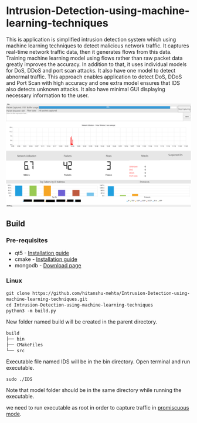 # Intrusion-Detection-using-machine-learning-techniques
This is application is simplified intrusion detection system which using machine
learning techniques to detect malicious network traffic. It captures real-time network
traffic data, then it generates flows from this data. Training machine learning model
using flows rather than raw packet data greatly improves the accuracy. In addition to
that, it uses individual models for DoS, DDoS and port scan attacks. It also have one
model to detect abnormal traffic. This approach enables application to detect DoS,
DDoS and Port Scan with high accuracy and one extra model ensures that IDS also
detects unknown attacks. It also have minimal GUI displaying necessary information
to the user.

![](ui.png)

## Build
### Pre-requisites
* qt5 - [Installation guide](https://doc.qt.io/qt-5/gettingstarted.html#installing-qt)
* cmake - [Installation guide](https://cmake.org/install/)
* mongodb - [Download page](https://www.mongodb.com/download-center/community)
### Linux
```
git clone https://github.com/hitanshu-mehta/Intrusion-Detection-using-machine-learning-techniques.git
cd Intrusion-Detection-using-machine-learning-techniques
python3 -m build.py
```
New folder named build will be created in the parent directory.
```
build
├── bin
├── CMakeFiles
└── src
```
Executable file named IDS will be in the bin directory. Open terminal and run executable.
```
sudo ./IDS
```
Note that model folder should be in the same directory while running the executable. 

we need to run executable as root in order to capture traffic in [promiscuous mode](https://www.tcpdump.org/manpages/pcap.3pcap.html).
